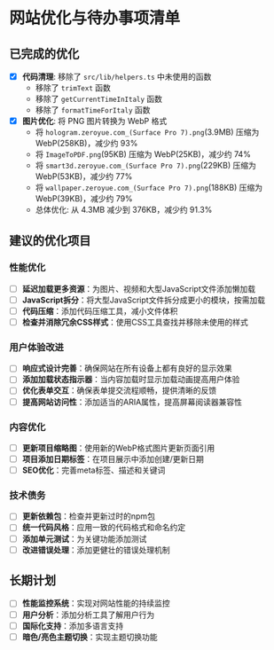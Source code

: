 # 网站优化与待办事项清单

## 已完成的优化

- [x] **代码清理**: 移除了 `src/lib/helpers.ts` 中未使用的函数
  - 移除了 `trimText` 函数
  - 移除了 `getCurrentTimeInItaly` 函数
  - 移除了 `formatTimeForItaly` 函数
- [x] **图片优化**: 将 PNG 图片转换为 WebP 格式
  - 将 `hologram.zeroyue.com_(Surface Pro 7).png`(3.9MB) 压缩为 WebP(258KB)，减少约 93%
  - 将 `ImageToPDF.png`(95KB) 压缩为 WebP(25KB)，减少约 74%
  - 将 `smart3d.zeroyue.com_(Surface Pro 7).png`(229KB) 压缩为 WebP(53KB)，减少约 77%
  - 将 `wallpaper.zeroyue.com_(Surface Pro 7).png`(188KB) 压缩为 WebP(39KB)，减少约 79%
  - 总体优化: 从 4.3MB 减少到 376KB，减少约 91.3%

## 建议的优化项目

### 性能优化

- [ ] **延迟加载更多资源**：为图片、视频和大型JavaScript文件添加懒加载
- [ ] **JavaScript拆分**：将大型JavaScript文件拆分成更小的模块，按需加载
- [ ] **代码压缩**：添加代码压缩工具，减小文件体积
- [ ] **检查并消除冗余CSS样式**：使用CSS工具查找并移除未使用的样式

### 用户体验改进

- [ ] **响应式设计完善**：确保网站在所有设备上都有良好的显示效果
- [ ] **添加加载状态指示器**：当内容加载时显示加载动画提高用户体验
- [ ] **优化表单交互**：确保表单提交流程顺畅，提供清晰的反馈
- [ ] **提高网站访问性**：添加适当的ARIA属性，提高屏幕阅读器兼容性

### 内容优化

- [ ] **更新项目缩略图**：使用新的WebP格式图片更新页面引用
- [ ] **项目添加日期标签**：在项目展示中添加创建/更新日期
- [ ] **SEO优化**：完善meta标签、描述和关键词

### 技术债务

- [ ] **更新依赖包**：检查并更新过时的npm包
- [ ] **统一代码风格**：应用一致的代码格式和命名约定
- [ ] **添加单元测试**：为关键功能添加测试
- [ ] **改进错误处理**：添加更健壮的错误处理机制

## 长期计划

- [ ] **性能监控系统**：实现对网站性能的持续监控
- [ ] **用户分析**：添加分析工具了解用户行为
- [ ] **国际化支持**：添加多语言支持
- [ ] **暗色/亮色主题切换**：实现主题切换功能 